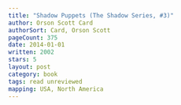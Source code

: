 ```yaml
---
title: "Shadow Puppets (The Shadow Series, #3)"
author: Orson Scott Card
authorSort: Card, Orson Scott
pageCount: 375
date: 2014-01-01
written: 2002
stars: 5
layout: post
category: book
tags: read unreviewed
mapping: USA, North America
---
```

